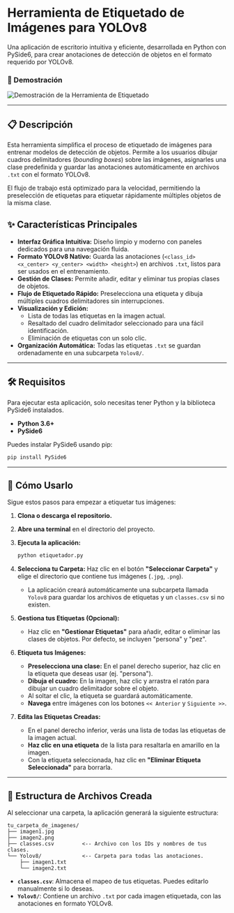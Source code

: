 # Herramienta de Etiquetado de Imágenes para YOLOv8

Una aplicación de escritorio intuitiva y eficiente, desarrollada en Python con PySide6, para crear anotaciones de detección de objetos en el formato requerido por YOLOv8.

### 🎥 Demostración

![Demostración de la Herramienta de Etiquetado]([https://github.com/viccorari/Data-Labeling-Software/blob/main/Video_software_demo](https://github.com/viccorari/Data-Labeling-Software/blob/main/software%20de%20etiquetado.gif))

---

## 📋 Descripción

Esta herramienta simplifica el proceso de etiquetado de imágenes para entrenar modelos de detección de objetos. Permite a los usuarios dibujar cuadros delimitadores (*bounding boxes*) sobre las imágenes, asignarles una clase predefinida y guardar las anotaciones automáticamente en archivos `.txt` con el formato YOLOv8.

El flujo de trabajo está optimizado para la velocidad, permitiendo la preselección de etiquetas para etiquetar rápidamente múltiples objetos de la misma clase.

## ✨ Características Principales

* **Interfaz Gráfica Intuitiva:** Diseño limpio y moderno con paneles dedicados para una navegación fluida.
* **Formato YOLOv8 Nativo:** Guarda las anotaciones (`<class_id> <x_center> <y_center> <width> <height>`) en archivos `.txt`, listos para ser usados en el entrenamiento.
* **Gestión de Clases:** Permite añadir, editar y eliminar tus propias clases de objetos.
* **Flujo de Etiquetado Rápido:** Preselecciona una etiqueta y dibuja múltiples cuadros delimitadores sin interrupciones.
* **Visualización y Edición:**
    * Lista de todas las etiquetas en la imagen actual.
    * Resaltado del cuadro delimitador seleccionado para una fácil identificación.
    * Eliminación de etiquetas con un solo clic.
* **Organización Automática:** Todas las etiquetas `.txt` se guardan ordenadamente en una subcarpeta `Yolov8/`.

---

## 🛠️ Requisitos

Para ejecutar esta aplicación, solo necesitas tener Python y la biblioteca PySide6 instalados.

* **Python 3.6+**
* **PySide6**

Puedes instalar PySide6 usando pip:
```bash
pip install PySide6
```

---

## 🚀 Cómo Usarlo

Sigue estos pasos para empezar a etiquetar tus imágenes:

1.  **Clona o descarga el repositorio.**
2.  **Abre una terminal** en el directorio del proyecto.
3.  **Ejecuta la aplicación:**
    ```bash
    python etiquetador.py
    ```
4.  **Selecciona tu Carpeta:** Haz clic en el botón **"Seleccionar Carpeta"** y elige el directorio que contiene tus imágenes (`.jpg`, `.png`).
    * La aplicación creará automáticamente una subcarpeta llamada `Yolov8` para guardar los archivos de etiquetas y un `classes.csv` si no existen.

5.  **Gestiona tus Etiquetas (Opcional):**
    * Haz clic en **"Gestionar Etiquetas"** para añadir, editar o eliminar las clases de objetos. Por defecto, se incluyen "persona" y "pez".

6.  **Etiqueta tus Imágenes:**
    * **Preselecciona una clase:** En el panel derecho superior, haz clic en la etiqueta que deseas usar (ej. "persona").
    * **Dibuja el cuadro:** En la imagen, haz clic y arrastra el ratón para dibujar un cuadro delimitador sobre el objeto.
    * Al soltar el clic, la etiqueta se guardará automáticamente.
    * **Navega** entre imágenes con los botones `<< Anterior` y `Siguiente >>`.

7.  **Edita las Etiquetas Creadas:**
    * En el panel derecho inferior, verás una lista de todas las etiquetas de la imagen actual.
    * **Haz clic en una etiqueta** de la lista para resaltarla en amarillo en la imagen.
    * Con la etiqueta seleccionada, haz clic en **"Eliminar Etiqueta Seleccionada"** para borrarla.

---

## 📁 Estructura de Archivos Creada

Al seleccionar una carpeta, la aplicación generará la siguiente estructura:

```
tu_carpeta_de_imagenes/
├── imagen1.jpg
├── imagen2.png
├── classes.csv         <-- Archivo con los IDs y nombres de tus clases.
└── Yolov8/             <-- Carpeta para todas las anotaciones.
    ├── imagen1.txt
    └── imagen2.txt
```

* **`classes.csv`**: Almacena el mapeo de tus etiquetas. Puedes editarlo manualmente si lo deseas.
* **`Yolov8/`**: Contiene un archivo `.txt` por cada imagen etiquetada, con las anotaciones en formato YOLOv8.

